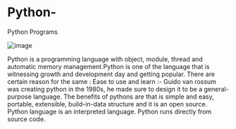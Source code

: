 # Python-
Python Programs 

![image](https://user-images.githubusercontent.com/96537904/157894877-a9249569-a2b8-4eb2-9e9a-44bb95269cc1.png)


Python is a programming language with object, module, thread and automatic memory management.Python is one of the language that is witnessing growth and development
day and getting popular. There are certain reason for the same :
Ease to use and learn :- Guido van rossum was creating python in the 1980s, he made sure to design it to be a general-purpose language. 
The benefits of pythons are that is simple and easy, portable, extensible, build-in-data structure and it is an open source.
Python language is an interpreted language. Python runs directly from source code.
